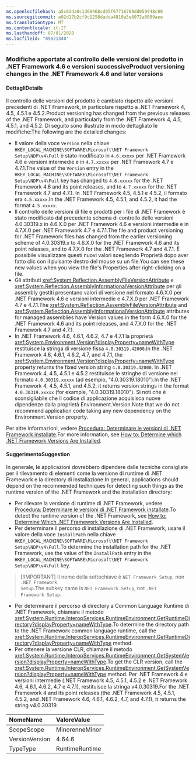 ```yaml
---
ms.openlocfilehash: a5c6dda0c1d68468cd95f67716709dd059948c80
ms.sourcegitcommit: e02d17b2cf9c1258dadda4810a5e6072a0089aee
ms.translationtype: MT
ms.contentlocale: it-IT
ms.lasthandoff: 07/01/2020
ms.locfileid: "85621340"
---
```

### <a name="product-versioning-changes-in-the-net-framework-46-and-later-versions"></a><span data-ttu-id="10340-101">Modifiche apportate al controllo delle versioni del prodotto in .NET Framework 4.6 e versioni successive</span><span class="sxs-lookup"><span data-stu-id="10340-101">Product versioning changes in the .NET Framework 4.6 and later versions</span></span>

#### <a name="details"></a><span data-ttu-id="10340-102">Dettagli</span><span class="sxs-lookup"><span data-stu-id="10340-102">Details</span></span>

<span data-ttu-id="10340-103">Il controllo delle versioni del prodotto è cambiato rispetto alle versioni precedenti di .NET Framework, in particolare rispetto a .NET Framework 4, 4.5, 4.5.1 e 4.5.2.</span><span class="sxs-lookup"><span data-stu-id="10340-103">Product versioning has changed from the previous releases of the .NET Framework, and particularly from the .NET Framework 4, 4.5, 4.5.1, and 4.5.2.</span></span> <span data-ttu-id="10340-104">Di seguito sono illustrate in modo dettagliato le modifiche:</span><span class="sxs-lookup"><span data-stu-id="10340-104">The following are the detailed changes:</span></span><ul><li><span data-ttu-id="10340-105">Il valore della voce <code>Version</code> nella chiave <code>HKEY_LOCAL_MACHINE\SOFTWARE\Microsoft\NET Framework Setup\NDP\v4\Full</code> è stato modificato in <code>4.6.xxxxx</code> per .NET Framework 4.6 e versioni intermedie e in <code>4.7.xxxxx</code> per .NET Framework 4.7 e 4.7.1.</span><span class="sxs-lookup"><span data-stu-id="10340-105">The value of the <code>Version</code> entry in the <code>HKEY_LOCAL_MACHINE\SOFTWARE\Microsoft\NET Framework Setup\NDP\v4\Full</code> key has changed to <code>4.6.xxxxx</code> for the .NET Framework 4.6 and its point releases, and to <code>4.7.xxxxx</code> for the .NET Framework 4.7 and 4.7.1.</span></span> <span data-ttu-id="10340-106">In .NET Framework 4.5, 4.5.1 e 4.5.2, il formato era <code>4.5.xxxxx</code>.</span><span class="sxs-lookup"><span data-stu-id="10340-106">In the .NET Framework 4.5, 4.5.1, and 4.5.2, it had the format <code>4.5.xxxxx</code>.</span></span></li><li><span data-ttu-id="10340-107">Il controllo delle versioni di file e prodotti per i file di .NET Framework è stato modificato dal precedente schema di controllo delle versioni 4.0.30319.x in 4.6.X.0 per .NET Framework 4.6 e versioni intermedie e in 4.7.X.0 per .NET Framework 4.7 e 4.7.1.</span><span class="sxs-lookup"><span data-stu-id="10340-107">The file and product versioning for .NET Framework files has changed from the earlier versioning scheme of 4.0.30319.x to 4.6.X.0 for the .NET Framework 4.6 and its point releases, and to 4.7.X.0 for the .NET Framework 4.7 and 4.7.1.</span></span> <span data-ttu-id="10340-108">È possibile visualizzare questi nuovi valori scegliendo Proprietà dopo aver fatto clic con il pulsante destro del mouse su un file.</span><span class="sxs-lookup"><span data-stu-id="10340-108">You can see these new values when you view the file's Properties after right-clicking on a file.</span></span></li><li><span data-ttu-id="10340-109">Gli attributi <xref:System.Reflection.AssemblyFileVersionAttribute> e <xref:System.Reflection.AssemblyInformationalVersionAttribute> per gli assembly gestiti presentano valori di versione nel formato 4.6.X.0 per .NET Framework 4.6 e versioni intermedie e 4.7.X.0 per .NET Framework 4.7 e 4.7.1.</span><span class="sxs-lookup"><span data-stu-id="10340-109">The <xref:System.Reflection.AssemblyFileVersionAttribute> and <xref:System.Reflection.AssemblyInformationalVersionAttribute> attributes for managed assemblies have Version values in the form 4.6.X.0 for the .NET Framework 4.6 and its point releases, and 4.7.X.0 for the .NET Framework 4.7 and 4.7.1.</span></span></li><li><span data-ttu-id="10340-110">In .NET Framework 4.6, 4.6.1, 4.6.2, 4.7 e 4.7.1 la proprietà <xref:System.Environment.Version?displayProperty=nameWithType> restituisce la stringa di versione fissa <code>4.0.30319.42000</code>.</span><span class="sxs-lookup"><span data-stu-id="10340-110">In the .NET Framework 4.6, 4.6.1, 4.6.2, 4.7, and 4.7.1, the <xref:System.Environment.Version?displayProperty=nameWithType> property returns the fixed version string <code>4.0.30319.42000</code>.</span></span> <span data-ttu-id="10340-111">In .NET Framework 4, 4.5, 4.5.1 e 4.5.2 restituisce le stringhe di versione nel formato <code>4.0.30319.xxxxx</code> (ad esempio, &quot;4.0.30319.18010&quot;).</span><span class="sxs-lookup"><span data-stu-id="10340-111">In the .NET Framework 4, 4.5, 4.5.1, and 4.5.2, it returns version strings in the format <code>4.0.30319.xxxxx</code> (for example, &quot;4.0.30319.18010&quot;).</span></span> <span data-ttu-id="10340-112">Si noti che è sconsigliabile che il codice di applicazione acquisisca nuove dipendenze dalla proprietà Environment.Version.</span><span class="sxs-lookup"><span data-stu-id="10340-112">Note that we do not recommend application code taking any new dependency on the Environment.Version property.</span></span></li></ul><span data-ttu-id="10340-113">Per altre informazioni, vedere [Procedura: Determinare le versioni di .NET Framework installate](~/docs/framework/migration-guide/how-to-determine-which-versions-are-installed.md).</span><span class="sxs-lookup"><span data-stu-id="10340-113">For more information, see [How to: Determine which .NET Framework Versions Are Installed](~/docs/framework/migration-guide/how-to-determine-which-versions-are-installed.md).</span></span>

#### <a name="suggestion"></a><span data-ttu-id="10340-114">Suggerimento</span><span class="sxs-lookup"><span data-stu-id="10340-114">Suggestion</span></span>

<span data-ttu-id="10340-115">In generale, le applicazioni dovrebbero dipendere dalle tecniche consigliate per il rilevamento di elementi come la versione di runtime di .NET Framework e la directory di installazione:</span><span class="sxs-lookup"><span data-stu-id="10340-115">In general, applications should depend on the recommended techniques for detecting such things as the runtime version of the .NET Framework and the installation directory:</span></span><ul><li><span data-ttu-id="10340-116">Per rilevare la versione di runtime di .NET Framework, vedere [Procedura: Determinare le versioni di .NET Framework installate](~/docs/framework/migration-guide/how-to-determine-which-versions-are-installed.md).</span><span class="sxs-lookup"><span data-stu-id="10340-116">To detect the runtime version of the .NET Framework, see [How to: Determine Which .NET Framework Versions Are Installed](~/docs/framework/migration-guide/how-to-determine-which-versions-are-installed.md).</span></span></li><li><span data-ttu-id="10340-117">Per determinare il percorso di installazione di .NET Framework, usare il valore della voce <code>InstallPath</code> nella chiave <code>HKEY_LOCAL_MACHINE\SOFTWARE\Microsoft\NET Framework Setup\NDP\v4\Full</code>.</span><span class="sxs-lookup"><span data-stu-id="10340-117">To determine the installation path for the .NET Framework, use the value of the <code>InstallPath</code> entry in the <code>HKEY_LOCAL_MACHINE\SOFTWARE\Microsoft\NET Framework Setup\NDP\v4\Full</code> key.</span></span></li></ul> <blockquote> [!IMPORTANT] <span data-ttu-id="10340-118">Il nome della sottochiave è <code>NET Framework Setup</code>, non <code>.NET Framework Setup</code>.</span><span class="sxs-lookup"><span data-stu-id="10340-118">The subkey name is <code>NET Framework Setup</code>, not <code>.NET Framework Setup</code>.</span></span></blockquote> <ul><li><span data-ttu-id="10340-119">Per determinare il percorso di directory a Common Language Runtime di .NET Framework, chiamare il metodo <xref:System.Runtime.InteropServices.RuntimeEnvironment.GetRuntimeDirectory?displayProperty=nameWithType>.</span><span class="sxs-lookup"><span data-stu-id="10340-119">To determine the directory path to the .NET Framework common language runtime, call the <xref:System.Runtime.InteropServices.RuntimeEnvironment.GetRuntimeDirectory?displayProperty=nameWithType> method.</span></span></li><li><span data-ttu-id="10340-120">Per ottenere la versione CLR, chiamare il metodo <xref:System.Runtime.InteropServices.RuntimeEnvironment.GetSystemVersion?displayProperty=nameWithType>.</span><span class="sxs-lookup"><span data-stu-id="10340-120">To get the CLR version, call the <xref:System.Runtime.InteropServices.RuntimeEnvironment.GetSystemVersion?displayProperty=nameWithType> method.</span></span> <span data-ttu-id="10340-121">Per .NET Framework 4 e versioni intermedie (.NET Framework 4.5, 4.5.1, 4.5.2 e .NET Framework 4.6, 4.6.1, 4.6.2, 4.7 e 4.7.1), restituisce la stringa v4.0.30319.</span><span class="sxs-lookup"><span data-stu-id="10340-121">For the .NET Framework 4 and its point releases (the .NET Framework 4.5, 4.5.1, 4.5.2, and .NET Framework 4.6, 4.6.1, 4.6.2, 4.7, and 4.7.1), it returns the string v4.0.30319.</span></span></li></ul>

| <span data-ttu-id="10340-122">Nome</span><span class="sxs-lookup"><span data-stu-id="10340-122">Name</span></span>    | <span data-ttu-id="10340-123">Valore</span><span class="sxs-lookup"><span data-stu-id="10340-123">Value</span></span>       |
|:--------|:------------|
| <span data-ttu-id="10340-124">Scope</span><span class="sxs-lookup"><span data-stu-id="10340-124">Scope</span></span>   |<span data-ttu-id="10340-125">Minorenne</span><span class="sxs-lookup"><span data-stu-id="10340-125">Minor</span></span>|
|<span data-ttu-id="10340-126">Version</span><span class="sxs-lookup"><span data-stu-id="10340-126">Version</span></span>|<span data-ttu-id="10340-127">4.6</span><span class="sxs-lookup"><span data-stu-id="10340-127">4.6</span></span>|
|<span data-ttu-id="10340-128">Type</span><span class="sxs-lookup"><span data-stu-id="10340-128">Type</span></span>|<span data-ttu-id="10340-129">Runtime</span><span class="sxs-lookup"><span data-stu-id="10340-129">Runtime</span></span>|
